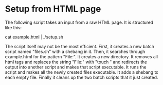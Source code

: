 # Setup from HTML page #
The following script takes an input from a raw HTML page. It is structured like this:

cat example.html | ./setup.sh

The script itself may not be the most efficient. 
First, it creates a new batch script named "files.sh" with a shebang in it. Then, it searches through example.html for the pattern "File:". It creates a new directory. It removes all html tags and replaces the string "File:" with "touch " and redirects the output into another script and makes that script executable. It runs the script and makes all the newly created files executable. It adds a shebang to each empty file. Finally it cleans up the two batch scripts that it just created.
